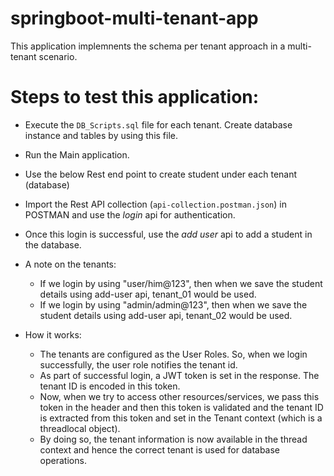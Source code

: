 # springboot-multi-tenant-app
This application implemnents the schema per tenant approach in a multi-tenant scenario.

# Steps to test this application:

* Execute the <code>DB_Scripts.sql</code> file for each tenant. Create database instance and tables by using this file.
* Run the Main application.
* Use the below Rest end point to create student under each tenant (database)
* Import the Rest API collection (<code>api-collection.postman.json</code>) in POSTMAN and use the *login* api for authentication.
* Once this login is successful, use the *add user* api to add a student in the database.

* A note on the tenants:
  * If we login by using "user/him@123", then when we save the student details using add-user api, tenant_01 would be used.
  * If we login by using "admin/admin@123", then when we save the student details using add-user api, tenant_02 would be used.


* How it works:
  * The tenants are configured as the User Roles. So, when we login successfully, the user role notifies the tenant id.
  * As part of successful login, a JWT token is set in the response. The tenant ID is encoded in this token.
  * Now, when we try to access other resources/services, we pass this token in the header and then this token is validated and the tenant ID is extracted from this token and set in the Tenant context (which is a threadlocal object).
  * By doing so, the tenant information is now available in the thread context and hence the correct tenant is used for database operations.
  
  
  
